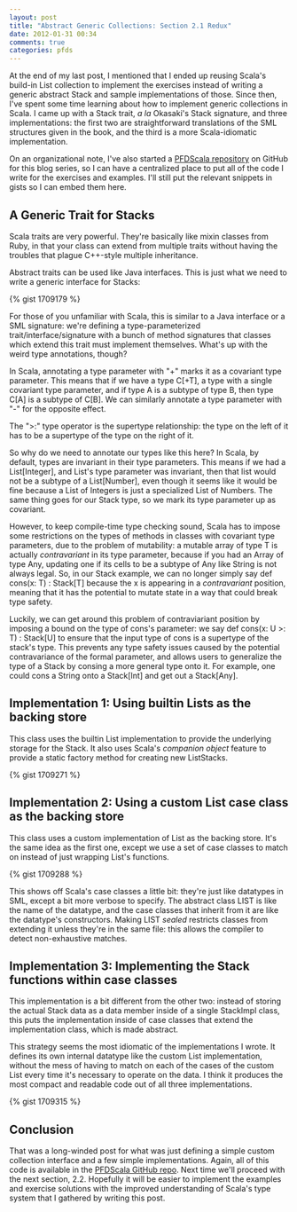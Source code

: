 ```yaml
---
layout: post
title: "Abstract Generic Collections: Section 2.1 Redux"
date: 2012-01-31 00:34
comments: true
categories: pfds
---
```

At the end of my last post, I mentioned that I ended up reusing Scala's build-in
List collection to implement the exercises instead of writing a generic abstract
Stack and sample implementations of those. Since then, I've spent some time
learning about how to implement generic collections in Scala. I came up with
a Stack trait, *a la* Okasaki's Stack signature, and three implementations: the
first two are straightforward translations of the SML structures given in the
book, and the third is a more Scala-idiomatic implementation.

On an organizational note, I've also started a
[PFDScala repository](https://github.com/jordanlewis/PFDScala) on GitHub for
this blog series, so I can have a centralized place to put all of the code I
write for the exercises and examples. I'll still put the relevant snippets in
gists so I can embed them here.

A Generic Trait for Stacks
--------------------------
Scala traits are very powerful. They're basically like mixin classes from Ruby,
in that your class can extend from multiple traits without having the troubles
that plague C++-style multiple inheritance.

Abstract traits can be used like Java interfaces. This is just what we need to
write a generic interface for Stacks:

{% gist 1709179 %}

For those of you unfamiliar with Scala, this is similar to a Java interface or
a SML signature: we're defining a type-parameterized trait/interface/signature
with a bunch of method signatures that classes which extend this trait must
implement themselves. What's up with the weird type annotations, though?

In Scala, annotating a type parameter with "+" marks it as a covariant type
parameter. This means that if we have a type C[+T], a type with a single
covariant type parameter, and if type A is a subtype of type B, then type C[A]
is a subtype of C[B]. We can similarly annotate a type parameter with "-" for
the opposite effect.

The ">:" type operator is the supertype relationship: the type on the left of
it has to be a supertype of the type on the right of it.

So why do we need to annotate our types like this here? In Scala, by default,
types are invariant in their type parameters. This means if we had a
List[Integer], and List's type parameter was invariant, then that list would
not be a subtype of a List[Number], even though it seems like it would be fine
because a List of Integers is just a specialized List of Numbers. The same thing
goes for our Stack type, so we mark its type parameter up as covariant.

However, to keep compile-time type checking sound, Scala has to impose some
restrictions on the types of methods in classes with covariant type parameters,
due to the problem of mutability: a mutable array of type T is actually
*contravariant* in its type parameter, because if you had an Array of type
Any, updating one if its cells to be a subtype of Any like String is not always
legal. So, in our Stack example, we can no longer simply say
    def cons(x: T) : Stack[T]
because the x is appearing in a *contravariant* position, meaning that it has
the potential to mutate state in a way that could break type safety.

Luckily, we can get around this problem of contraviariant position by imposing
a bound on the type of cons's parameter: we say
    def cons(x: U >: T) : Stack[U]
to ensure that the input type of cons is a supertype of the stack's type. This
prevents any type safety issues caused by the potential contravariance of the
formal parameter, and allows users to generalize the type of a Stack by consing
a more general type onto it. For example, one could cons a String onto a
Stack[Int] and get out a Stack[Any].


Implementation 1: Using builtin Lists as the backing store
----------------------------------------------------------
This class uses the builtin List implementation to provide the underlying
storage for the Stack. It also uses Scala's *companion object* feature to
provide a static factory method for creating new ListStacks.

{% gist 1709271 %}

Implementation 2: Using a custom List case class as the backing store
---------------------------------------------------------------------
This class uses a custom implementation of List as the backing store. It's the
same idea as the first one, except we use a set of case classes to match on
instead of just wrapping List's functions.

{% gist 1709288 %}

This shows off Scala's case classes a little bit: they're just like datatypes
in SML, except a bit more verbose to specify. The abstract class LIST is like
the name of the datatype, and the case classes that inherit from it are like
the datatype's constructors. Making LIST *sealed* restricts classes from
extending it unless they're in the same file: this allows the compiler to detect
non-exhaustive matches.

Implementation 3: Implementing the Stack functions within case classes
----------------------------------------------------------------------
This implementation is a bit different from the other two: instead of storing
the actual Stack data as a data member inside of a single StackImpl class, this
puts the implementation inside of case classes that extend the implementation
class, which is made abstract.

This strategy seems the most idiomatic of the implementations I wrote. It
defines its own internal datatype like the custom List implementation, without
the mess of having to match on each of the cases of the custom List every time
it's necessary to operate on the data. I think it produces the most compact
and readable code out of all three implementations.

{% gist 1709315 %}

Conclusion
----------
That was a long-winded post for what was just defining a simple custom
collection interface and a few simple implementations. Again, all of this code is available in the
[PFDScala GitHub repo](https://github.com/jordanlewis/PFDScala). Next time
we'll proceed with the next section, 2.2. Hopefully it will be easier to
implement the examples and exercise solutions with the improved understanding
of Scala's type system that I gathered by writing this post.
